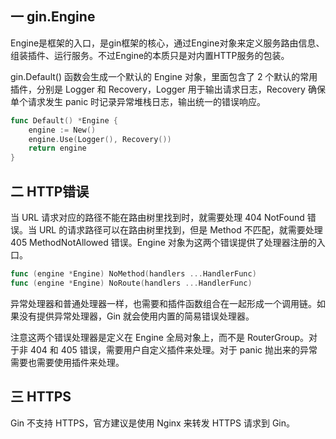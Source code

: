## 一 gin.Engine

Engine是框架的入口，是gin框架的核心，通过Engine对象来定义服务路由信息、组装插件、运行服务。不过Engine的本质只是对内置HTTP服务的包装。  

gin.Default() 函数会生成一个默认的 Engine 对象，里面包含了 2 个默认的常用插件，分别是 Logger 和 Recovery，Logger 用于输出请求日志，Recovery 确保单个请求发生 panic 时记录异常堆栈日志，输出统一的错误响应。  

```go
func Default() *Engine {
	engine := New()
	engine.Use(Logger(), Recovery())
	return engine
}
```

## 二 HTTP错误  

当 URL 请求对应的路径不能在路由树里找到时，就需要处理 404 NotFound 错误。当 URL 的请求路径可以在路由树里找到，但是 Method 不匹配，就需要处理 405 MethodNotAllowed 错误。Engine 对象为这两个错误提供了处理器注册的入口。  

```go
func (engine *Engine) NoMethod(handlers ...HandlerFunc)
func (engine *Engine) NoRoute(handlers ...HandlerFunc)
```

异常处理器和普通处理器一样，也需要和插件函数组合在一起形成一个调用链。如果没有提供异常处理器，Gin 就会使用内置的简易错误处理器。  

注意这两个错误处理器是定义在 Engine 全局对象上，而不是 RouterGroup。对于非 404 和 405 错误，需要用户自定义插件来处理。对于 panic 抛出来的异常需要也需要使用插件来处理。  

## 三 HTTPS

Gin 不支持 HTTPS，官方建议是使用 Nginx 来转发 HTTPS 请求到 Gin。  
 

